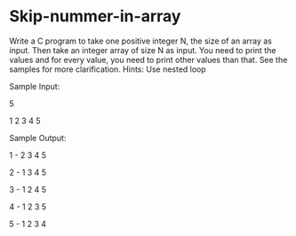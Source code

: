 # Skip-nummer-in-array

Write a C program to take one positive integer N, the size of an array as input. Then take an integer array of size
N as input. You need to print the values and for every value, you need to print other values than that. See the
samples for more clarification.
Hints: Use nested loop

Sample Input:

5

1 2 3 4 5

Sample Output:

1 - 2 3 4 5

2 - 1 3 4 5

3 - 1 2 4 5

4 - 1 2 3 5

5 - 1 2 3 4
